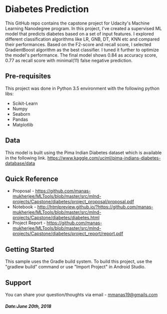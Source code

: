 Diabetes Prediction
===================

This GitHub repo contains the capstone project for Udacity's Machine Learning Nanodegree program.
In this project, I've created a supervised ML model that predicts diabetes based on a set of input features.
I explored different classification algorithms like LR, GNB, DT, KNN etc and compared their performances.
Based on the F2-score and recall score, I selected GradientBoost algorithm as the best classifier. I tuned it further to optimize the model's performance.
The final model shows 0.84 as accuracy score, 0.77 as recall score with minimal(11) false negative prediction.

Pre-requisites
--------------

This project was done in Python 3.5 environment with the following python libs:

- Scikit-Learn
- Numpy
- Seaborn
- Pandas
- Matplotlib

Data
----

This model is built using the Pima Indian Diabetes dataset which is available in the following link.
https://www.kaggle.com/uciml/pima-indians-diabetes-database/data

Quick Reference
----------------

- Proposal - https://github.com/manas-mukherjee/MLTools/blob/master/src/mlnd-projects/Capstone/diabetes/project_proposal/proposal.pdf
- Notebook - http://htmlpreview.github.io/?https://github.com/manas-mukherjee/MLTools/blob/master/src/mlnd-projects/Capstone/diabetes/diabetes.html
- Project Report -  https://github.com/manas-mukherjee/MLTools/blob/master/src/mlnd-projects/Capstone/diabetes/project_report/report.pdf


Getting Started
---------------

This sample uses the Gradle build system. To build this project, use the
"gradlew build" command or use "Import Project" in Android Studio.


Support
-------

You can share your question/thoughts via email - mmanas19@gmails.com

##### Date:June 20th, 2018
